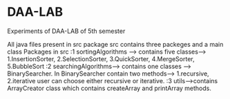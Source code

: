 # DAA-LAB
Experiments of DAA-LAB of 5th semester

All java files present in src package
src contains three packeges and a main class
Packages in src :1 sortingAlgorithms  --> contains five classes--> 1.InsertionSorter, 2.SelectionSorter, 3.QuickSorter, 4.MergeSorter, 5.BubbleSort
                :2 searchingAlgorithms--> contains one classes --> BinarySearcher. In BinarySearcher contain two methods--> 1.recursive, 2.iterative user can choose either recursive or iterative.
                :3 utils-->contains ArrayCreator class which contains createArray and printArray methods.
